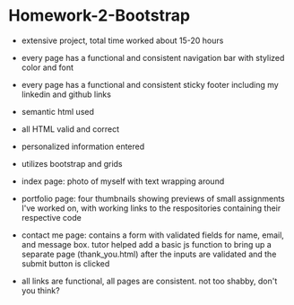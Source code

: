 # Homework-2-Bootstrap
* extensive project, total time worked about 15-20 hours

* every page has a functional and consistent navigation bar with stylized color and font

* every page has a functional and consistent sticky footer including my linkedin and github links

* semantic html used

* all HTML valid and correct

* personalized information entered

* utilizes bootstrap and grids

* index page: photo of myself with text wrapping around

* portfolio page: four thumbnails showing previews of small assignments I've worked on, with working links to the respositories containing their respective code

* contact me page: contains a form with validated fields for name, email, and message box. tutor helped add a basic js function to bring up a separate page (thank_you.html) after the inputs are validated and the submit button is clicked

* all links are functional, all pages are consistent. not too shabby, don't you think?

